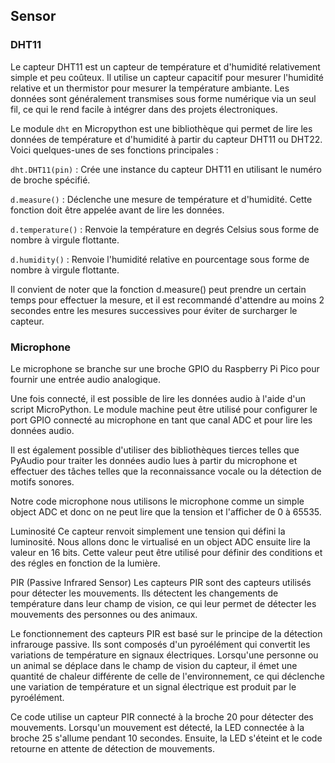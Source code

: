 ## Sensor
### DHT11
Le capteur DHT11 est un capteur de température et d'humidité relativement simple et peu coûteux. Il utilise un capteur capacitif pour mesurer l'humidité relative et un thermistor pour mesurer la température ambiante. Les données sont généralement transmises sous forme numérique via un seul fil, ce qui le rend facile à intégrer dans des projets électroniques.


Le module `dht` en Micropython est une bibliothèque qui permet de lire les données de température et d'humidité à partir du capteur DHT11 ou DHT22. Voici quelques-unes de ses fonctions principales :

`dht.DHT11(pin)` : Crée une instance du capteur DHT11 en utilisant le numéro de broche spécifié. 

`d.measure()` : Déclenche une mesure de température et d'humidité. Cette fonction doit être appelée avant de lire les données.

`d.temperature()` : Renvoie la température en degrés Celsius sous forme de nombre à virgule flottante.

`d.humidity()` : Renvoie l'humidité relative en pourcentage sous forme de nombre à virgule flottante. 

Il convient de noter que la fonction d.measure() peut prendre un certain temps pour effectuer la mesure, et il est recommandé d'attendre au moins 2 secondes entre les mesures successives pour éviter de surcharger le capteur.

### Microphone
Le microphone se branche sur une broche GPIO du Raspberry Pi Pico pour fournir une entrée audio analogique.

Une fois connecté, il est possible de lire les données audio à l'aide d'un script MicroPython. Le module machine peut être utilisé pour configurer le port GPIO connecté au microphone en tant que canal ADC et pour lire les données audio.

Il est également possible d'utiliser des bibliothèques tierces telles que PyAudio pour traiter les données audio lues à partir du microphone et effectuer des tâches telles que la reconnaissance vocale ou la détection de motifs sonores.

Notre code microphone nous utilisons le microphone comme un simple object ADC et donc on ne peut lire que la tension et l'afficher de 0 à 65535.

Luminosité
Ce capteur renvoit simplement une tension qui défini la luminosité. Nous allons donc le virtualisé en un object ADC ensuite lire la valeur en 16 bits. Cette valeur peut être utilisé pour définir des conditions et des régles en fonction de la lumière.

PIR (Passive Infrared Sensor)
Les capteurs PIR sont des capteurs utilisés pour détecter les mouvements. Ils détectent les changements de température dans leur champ de vision, ce qui leur permet de détecter les mouvements des personnes ou des animaux.

Le fonctionnement des capteurs PIR est basé sur le principe de la détection infrarouge passive. Ils sont composés d'un pyroélément qui convertit les variations de température en signaux électriques. Lorsqu'une personne ou un animal se déplace dans le champ de vision du capteur, il émet une quantité de chaleur différente de celle de l'environnement, ce qui déclenche une variation de température et un signal électrique est produit par le pyroélément.

Ce code utilise un capteur PIR connecté à la broche 20 pour détecter des mouvements. Lorsqu'un mouvement est détecté, la LED connectée à la broche 25 s'allume pendant 10 secondes. Ensuite, la LED s'éteint et le code retourne en attente de détection de mouvements.
